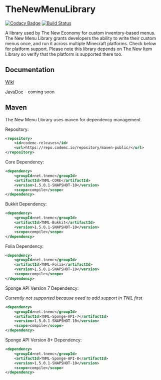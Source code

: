 # TheNewMenuLibrary

[![Codacy Badge](https://app.codacy.com/project/badge/Grade/a4759b6313274de3b27108c0de5987fd)](https://www.codacy.com/gh/TheNewEconomy/TNML/dashboard?utm_source=github.com&amp;utm_medium=referral&amp;utm_content=TheNewEconomy/TNML&amp;utm_campaign=Badge_Grade)
[![Build Status](https://ci.codemc.io/job/creatorfromhell/job/TheNewMenuLibrary/badge/icon)](https://ci.codemc.io/job/creatorfromhell/job/TheNewMenuLibrary/)

A library used by The New Economy for custom inventory-based menus. The New Menu Library grants developers
the ability to write their custom menus once, and run it across multiple Minecraft platforms. Check below for
platform support. Please note this library depends on The New Item Library so verify that the platform is supported
there too.

## Documentation

[Wiki](https://github.com/TheNewEconomy/TNML/wiki/)

[JavaDoc]() - coming soon

## Maven
The New Menu Library uses maven for dependency management.

Repository:
```XML
<repository>
    <id>codemc-releases</id>
    <url>https://repo.codemc.io/repository/maven-public/</url>
</repository>
```

Core Dependency:
```XML
<dependency>
    <groupId>net.tnemc</groupId>
    <artifactId>TNML-CORE</artifactId>
    <version>1.5.0.1-SNAPSHOT-10</version>
    <scope>compile</scope>
</dependency>
```

Bukkit Dependency:
```XML
<dependency>
    <groupId>net.tnemc</groupId>
    <artifactId>TNML-Bukkit</artifactId>
    <version>1.5.0.1-SNAPSHOT-10</version>
    <scope>compile</scope>
</dependency>
```

Folia Dependency:
```XML
<dependency>
    <groupId>net.tnemc</groupId>
    <artifactId>TNML-Folia</artifactId>
    <version>1.5.0.1-SNAPSHOT-10</version>
    <scope>compile</scope>
</dependency>
```

Sponge API Version 7 Dependency:

*Currently not supported because need to add support in TNIL first*

```XML
<dependency>
    <groupId>net.tnemc</groupId>
    <artifactId>TNML-Sponge-API-7</artifactId>
    <version>1.5.0.1-SNAPSHOT-10</version>
    <scope>compile</scope>
</dependency>
```

Sponge API Version 8+ Dependency:

```XML
<dependency>
    <groupId>net.tnemc</groupId>
    <artifactId>TNML-Sponge-API-8</artifactId>
    <version>1.5.0.1-SNAPSHOT-10</version>
    <scope>compile</scope>
</dependency>
```
